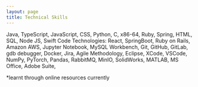```yaml
---
layout: page
title: Technical Skills
---
```


Java, TypeScript, JavaScript, CSS, Python, C, x86-64, Ruby, Spring, HTML, SQL, Node JS, Swift Code Technologies: React, SpringBoot, Ruby on Rails, Amazon AWS, Jupyter Notebook, MySQL Workbench, Git, GitHub, GitLab, gdb debugger, Docker, Jira, Agile Methodology, Eclipse, XCode, VSCode, NumPy, PyTorch, Pandas, RabbitMQ, MinIO, SolidWorks, MATLAB, MS Office, Adobe Suite, 

*learnt through online resources currently

